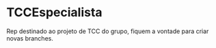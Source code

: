 # TCCEspecialista
Rep destinado ao projeto de TCC do grupo, fiquem a vontade para criar novas branches.
